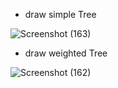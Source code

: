 - draw simple Tree

![Screenshot (163)](https://github.com/user-attachments/assets/2df44d41-88b7-4e86-8931-b6416bf30554)
 

- draw weighted Tree

![Screenshot (162)](https://github.com/user-attachments/assets/325cdae8-e95e-4918-993d-8b199dbedbd2)
 
